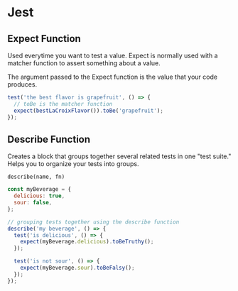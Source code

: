 # Jest

## Expect Function

Used everytime you want to test a value. Expect is normally used with a matcher function to assert something about a value.

The argument passed to the Expect function is the value that your code produces. 

```js
test('the best flavor is grapefruit', () => {
  // toBe is the matcher function
  expect(bestLaCroixFlavor()).toBe('grapefruit');
});

```
## Describe Function

Creates a block that groups together several related tests in one "test suite." Helps you to organize your tests into groups.

`describe(name, fn)`

```js
const myBeverage = {
  delicious: true,
  sour: false,
};

// grouping tests together using the describe function
describe('my beverage', () => {
  test('is delicious', () => {
    expect(myBeverage.delicious).toBeTruthy();
  });

  test('is not sour', () => {
    expect(myBeverage.sour).toBeFalsy();
  });
});

```
